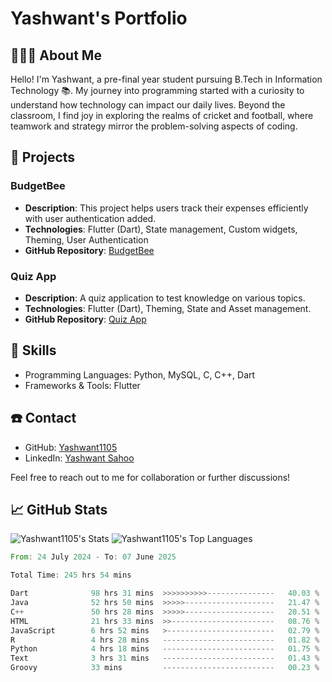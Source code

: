 # **Yashwant's Portfolio**



## 🧑🏻‍🎓 About Me 
Hello! I'm Yashwant, a pre-final year student pursuing B.Tech in Information Technology 📚. My journey into programming started with a curiosity to understand how technology can impact our daily lives. Beyond the classroom, I find joy in exploring the realms of cricket and football, where teamwork and strategy mirror the problem-solving aspects of coding.

## 📝 Projects

### BudgetBee
- **Description**: This project helps users track their expenses efficiently with user authentication added.
- **Technologies**: Flutter (Dart), State management, Custom widgets, Theming, User Authentication
- **GitHub Repository**: [BudgetBee](https://github.com/Yashwant1105/BudgetBee)

### Quiz App
- **Description**: A quiz application to test knowledge on various topics.
- **Technologies**: Flutter (Dart), Theming, State and Asset management.
- **GitHub Repository**: [Quiz App](https://github.com/Yashwant1105/Quiz_App)

## 🎨 Skills 
- Programming Languages: Python, MySQL, C, C++, Dart
- Frameworks & Tools: Flutter

## ☎️ Contact
- GitHub: [Yashwant1105](https://github.com/Yashwant1105)
- LinkedIn: [Yashwant Sahoo](https://www.linkedin.com/in/yashwantsahoo10/)

Feel free to reach out to me for collaboration or further discussions!


## 📈 GitHub Stats
<!-- ![Yashwant1105's Streak](https://github-readme-streak-stats.herokuapp.com/?user=Yashwant1105&theme=great-gatsby&hide_border=true) -->
 
  ![Yashwant1105's Stats](https://github-readme-stats.vercel.app/api?username=Yashwant1105&theme=great-gatsby&show_icons=true&hide_border=true&count_private=true)
  ![Yashwant1105's Top Languages](https://github-readme-stats.vercel.app/api/top-langs/?username=Yashwant1105&theme=great-gatsby&show_icons=true&hide_border=true&layout=compact)

<!--START_SECTION:waka-->

```rust
From: 24 July 2024 - To: 07 June 2025

Total Time: 245 hrs 54 mins

Dart              98 hrs 31 mins  >>>>>>>>>>---------------   40.03 %
Java              52 hrs 50 mins  >>>>>--------------------   21.47 %
C++               50 hrs 28 mins  >>>>>--------------------   20.51 %
HTML              21 hrs 33 mins  >>-----------------------   08.76 %
JavaScript        6 hrs 52 mins   >------------------------   02.79 %
R                 4 hrs 28 mins   -------------------------   01.82 %
Python            4 hrs 18 mins   -------------------------   01.75 %
Text              3 hrs 31 mins   -------------------------   01.43 %
Groovy            33 mins         -------------------------   00.23 %
```

<!--END_SECTION:waka-->

